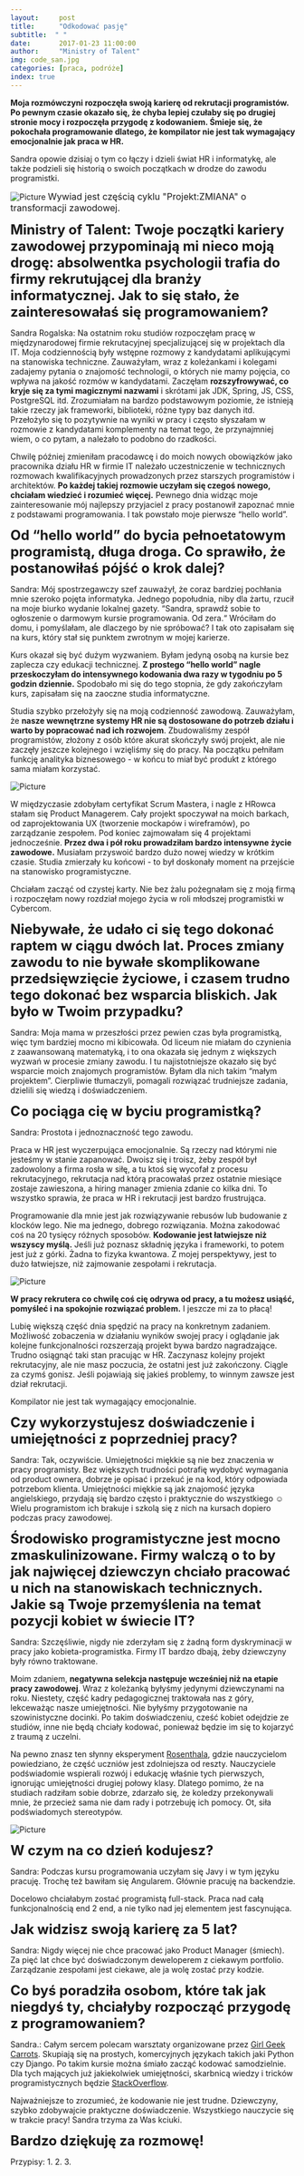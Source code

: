 ```yaml
---
layout:     post
title:      "Odkodować pasję"
subtitle:  " "
date:       2017-01-23 11:00:00 
author:     "Ministry of Talent"
img: code_san.jpg
categories: [praca, podróże]
index: true
---
```

<b> Moja rozmówczyni rozpoczęła swoją karierę od rekrutacji programistów. 
Po pewnym czasie okazało się, że chyba lepiej czułaby się po drugiej stronie mocy i rozpoczęła przygodę z kodowaniem.
Śmieje się, że pokochała programowanie dlatego, że kompilator nie jest tak wymagający emocjonalnie jak praca w HR. </b>

Sandra opowie dzisiaj o tym co łączy i dzieli świat HR i informatykę, ale także podzieli się historią o swoich początkach w drodze do zawodu programistki.



<img src="/images/code_san.jpg" class="img-responsive" alt="Picture"> <font size="3">Wywiad jest częścią cyklu "Projekt:ZMIANA" o transformacji zawodowej.</font>

<b><font size="5,5">Ministry of Talent: Twoje początki kariery zawodowej przypominają mi nieco moją drogę: absolwentka psychologii trafia do firmy rekrutującej dla branży informatycznej. Jak to się stało, że zainteresowałaś się programowaniem?</font></b>

Sandra Rogalska: Na ostatnim roku studiów rozpoczęłam pracę w międzynarodowej firmie rekrutacyjnej specjalizującej się w projektach dla IT. Moja codziennością były wstępne rozmowy z kandydatami aplikującymi na stanowiska techniczne. Zauważyłam, wraz z koleżankami i kolegami zadajemy pytania o znajomość technologii, o których nie mamy pojęcia, co wpływa na jakość rozmów w kandydatami. Zaczęłam <b>rozszyfrowywać, co kryje się za tymi magicznymi nazwami</b> i skrótami jak JDK, Spring, JS, CSS, PostgreSQL itd. Zrozumiałam na bardzo podstawowym poziomie, że istnieją takie rzeczy jak frameworki, biblioteki, różne typy baz danych itd. Przełożyło się to pozytywnie na wyniki w pracy i często słyszałam w rozmowie z kandydatami komplementy na temat tego, że przynajmniej wiem, o co pytam, a należało to podobno do rzadkości.


Chwilę później zmieniłam pracodawcę i do moich nowych obowiązków jako pracownika działu HR w firmie IT należało uczestniczenie w technicznych rozmowach kwalifikacyjnych prowadzonych przez starszych programistów i architektów. <b>Po każdej takiej rozmowie uczyłam się czegoś nowego, chciałam wiedzieć i rozumieć więcej.</b> Pewnego dnia widząc moje zainteresowanie mój najlepszy przyjaciel z pracy postanowił zapoznać mnie z podstawami programowania. I tak powstało moje pierwsze “hello world”. 


<b><font size="5,5">Od “hello world” do bycia pełnoetatowym programistą, długa droga. Co sprawiło, że postanowiłaś pójść o krok dalej?</font></b>


Sandra: Mój spostrzegawczy szef zauważył, że coraz bardziej pochłania mnie szeroko pojęta informatyka. Jednego popołudnia, niby dla żartu, rzucił na moje biurko wydanie lokalnej gazety. “Sandra,  sprawdź sobie to ogłoszenie o  darmowym kursie programowania. Od zera.“ Wróciłam do domu, i pomyślałam, ale dlaczego by nie spróbować? I tak oto zapisałam się na kurs, który stał się punktem zwrotnym w mojej karierze.   


Kurs okazał się być dużym wyzwaniem. Byłam jedyną osobą na kursie bez zaplecza czy edukacji technicznej.  <b>Z prostego “hello world” nagle przeskoczyłam do intensywnego kodowania dwa razy w tygodniu po 5 godzin dziennie.</b> Spodobało mi się do tego stopnia, że gdy zakończyłam kurs, zapisałam się na zaoczne studia informatyczne. 

Studia szybko przełożyły się na moją codzienność zawodową.  Zauważyłam, że <b>nasze wewnętrzne systemy HR nie są dostosowane do potrzeb działu i warto by popracować nad ich rozwojem</b>. Zbudowaliśmy zespół programistów, złożony z osób które akurat skończyły swój projekt, ale nie zaczęły jeszcze kolejnego i wzięliśmy się do pracy. Na początku pełniłam funkcję analityka biznesowego - w końcu to miał być produkt z którego sama miałam korzystać.  

<img src="/images/rsz_process.jpg" class="img-responsive" alt="Picture">


W międzyczasie zdobyłam certyfikat Scrum Mastera, i nagle z HRowca stałam się Product Managerem. Cały projekt spoczywał na moich barkach, od zaprojektowania UX (tworzenie mockapów i wireframów), po zarządzanie zespołem. Pod koniec zajmowałam się 4 projektami jednocześnie. <b>Przez dwa i pół roku prowadziłam bardzo intensywne życie zawodowe.</b> Musiałam przyswoić bardzo dużo nowej wiedzy w krótkim czasie. Studia zmierzały ku końcowi - to był doskonały moment na przejście na stanowisko programistyczne.

Chciałam zacząć od czystej karty. Nie bez żalu pożegnałam się z moją firmą i rozpoczęłam nowy rozdział mojego życia w roli młodszej programistki w Cybercom. 



<b><font size="5,5">Niebywałe, że udało ci się tego dokonać raptem w ciągu dwóch lat. Proces zmiany zawodu to nie bywałe skomplikowane przedsięwzięcie życiowe, i czasem trudno tego dokonać bez wsparcia bliskich. Jak było w Twoim przypadku?</font></b>

Sandra: Moja mama w przeszłości przez pewien czas była programistką, więc tym bardziej mocno mi kibicowała.
Od liceum nie miałam do czynienia z zaawansowaną matematyką, i to ona okazała się jednym z większych wyzwań w procesie zmiany zawodu. I tu najistotniejsze okazało się być wsparcie moich znajomych programistów. Byłam dla nich takim “małym projektem”. Cierpliwie tłumaczyli, pomagali rozwiązać trudniejsze zadania, dzielili się wiedzą i doświadczeniem. 


<b><font size="5,5">Co pociąga cię w byciu programistką?</font></b>

Sandra: Prostota i jednoznaczność tego zawodu. 

Praca w HR jest wyczerpująca emocjonalnie. Są rzeczy nad którymi nie jesteśmy w stanie zapanować. Dwoisz się i troisz, żeby zespół był zadowolony a firma rosła w siłę, a tu ktoś się wycofał z procesu rekrutacyjnego, rekrutacja nad którą pracowałaś przez ostatnie miesiące zostaje zawieszona, a hiring manager zmienia zdanie co kilka dni. To wszystko sprawia, że praca w HR i rekrutacji jest bardzo frustrująca. 

Programowanie dla mnie jest jak rozwiązywanie rebusów lub budowanie z klocków lego. Nie ma jednego, dobrego rozwiązania. Można zakodować coś na 20 tysięcy różnych sposobów. 
<b>Kodowanie jest łatwiejsze niż wszyscy myślą.</b> Jeśli już poznasz składnię języka i frameworki, to potem jest już z górki. Żadna to fizyka kwantowa. 
Z mojej perspektywy, jest to dużo łatwiejsze, niż zajmowanie zespołami i rekrutacja. 


<img src="/images/rsz_san_laptop.jpg" class="img-responsive" alt="Picture">


<b>W pracy rekrutera co chwilę coś cię odrywa od pracy, a tu możesz usiąść, pomyśleć i na spokojnie rozwiązać problem.</b> I jeszcze mi za to płacą!

Lubię większą część dnia spędzić na pracy na konkretnym zadaniem. Możliwość zobaczenia w działaniu wyników swojej pracy i oglądanie jak kolejne funkcjonalności rozszerzają projekt bywa bardzo nagradzające. Trudno osiągnąć taki stan pracując w HR. Zaczynasz kolejny projekt rekrutacyjny, ale nie masz poczucia, że ostatni jest już zakończony. Ciągle za czymś gonisz. Jeśli pojawiają się jakieś problemy, to winnym zawsze jest dział rekrutacji. 

Kompilator nie jest tak wymagający emocjonalnie. 

<b><font size="5,5">Czy wykorzystujesz doświadczenie i umiejętności z poprzedniej pracy?</font></b>


Sandra: Tak, oczywiście. Umiejętności miękkie są nie bez znaczenia w pracy programisty. Bez większych trudności potrafię wydobyć wymagania od product ownera, dobrze je opisać i przekuć je na kod, który odpowiada potrzebom klienta. Umiejętności miękkie są jak znajomość języka angielskiego, przydają się bardzo często i praktycznie do wszystkiego ☺  Wielu programistom ich brakuje i szkolą się z nich na kursach dopiero podczas pracy zawodowej. 


<b><font size="5,5">Środowisko programistyczne jest mocno zmaskulinizowane. Firmy walczą o to by jak najwięcej dziewczyn chciało pracować u nich na stanowiskach technicznych. Jakie są Twoje przemyślenia na temat pozycji kobiet w świecie IT? </font></b>


Sandra: Szczęśliwie, nigdy nie zderzyłam się z żadną form dyskryminacji w pracy jako kobieta-programistka.  Firmy IT bardzo dbają, żeby dziewczyny były równo traktowane.

Moim zdaniem, <b>negatywna selekcja następuje wcześniej niż na etapie pracy zawodowej</b>. Wraz z koleżanką byłyśmy jedynymi dziewczynami na roku. Niestety, część kadry pedagogicznej traktowała nas z góry, lekceważąc nasze umiejętności. Nie byłyśmy przygotowanie na szowinistyczne docinki. Po takim doświadczeniu, cześć kobiet odejdzie ze studiów, inne nie będą chciały kodować, ponieważ będzie im się to kojarzyć z traumą z uczelni.

Na pewno znasz ten słynny eksperyment <a href="https://pl.wikipedia.org/wiki/Efekt_Pigmaliona" target="_blank">Rosenthala</a>, gdzie nauczycielom powiedziano, że część uczniów jest zdolniejsza od reszty. Nauczyciele podświadomie wspierali rozwój i edukację właśnie tych pierwszych, ignorując umiejętności drugiej połowy klasy. Dlatego pomimo, że na studiach radziłam sobie dobrze, zdarzało się, że koledzy przekonywali mnie, że przecież sama nie dam rady i potrzebuję ich pomocy. Ot, siła podświadomych stereotypów.

<img src="/images/rsz_san_code.jpg" class="img-responsive" alt="Picture">


<b><font size="5,5">W czym na co dzień kodujesz?</font></b>

Sandra: Podczas kursu programowania uczyłam się Javy i w tym języku pracuję. Trochę też bawiłam się Angularem. Głównie pracuję na backendzie. 

Docelowo chciałabym zostać programistą full-stack. Praca nad całą funkcjonalnością end 2 end, a nie tylko nad jej elementem jest fascynująca. 


<b><font size="5,5">Jak widzisz swoją karierę za 5 lat?</font></b>



Sandra: Nigdy więcej nie chce pracować jako Product Manager (śmiech). Za pięć lat chce być doświadczonym deweloperem z ciekawym portfolio.  Zarządzanie zespołami jest ciekawe, ale ja wolę zostać przy kodzie. 


<b><font size="5,5">Co byś poradziła osobom, które tak jak niegdyś ty, chciałyby rozpocząć przygodę z programowaniem?</font></b>



Sandra.: Całym sercem polecam warsztaty organizowane przez <a href="http://geekgirlscarrots.org/" target="_blank">Girl Geek Carrots</a>. 
Skupiają się na prostych, komercyjnych językach takich jaki Python czy Django. Po takim kursie można śmiało zacząć kodować samodzielnie.  Dla tych mających już jakiekolwiek umiejętności, skarbnicą wiedzy i tricków programistycznych będzie <a href="http://stackoverflow.com/" target="_blank">StackOverflow</a>.


Najważniejsze to zrozumieć, że kodowanie nie jest trudne. Dziewczyny, szybko zdobywajcie praktyczne doświadczenie. Wszystkiego nauczycie się w trakcie pracy!
Sandra trzyma za Was kciuki.


<b><font size="5,5"> Bardzo dziękuję za rozmowę! </font></b>

Przypisy:
1.
2.
3.
